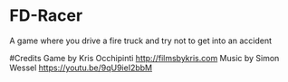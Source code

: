 # FD-Racer
A game where you drive a fire truck and try not to get into an accident

#Credits
Game by Kris Occhipinti http://filmsbykris.com
Music by Simon Wessel https://youtu.be/9qU9ieI2bbM
